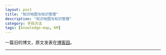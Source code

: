 ```yaml
---
layout: post
title: "知识地图与知识管理"
description: "知识地图与知识管理"
category: 手段方法
tags: [knowledge-map, KM]
---
```


一篇旧的博文，原文发表在[博客园](http://www.cnblogs.com/holbrook/archive/2012/11/04/2753533.html)。


---